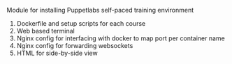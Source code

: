 Module for installing Puppetlabs self-paced training environment

1. Dockerfile and setup scripts for each course
1. Web based terminal
1. Nginx config for interfacing with docker to map port per container name
1. Nginx config for forwarding websockets
1. HTML for side-by-side view
